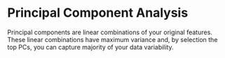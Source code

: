 # Principal Component Analysis
Principal components are linear combinations of your original features. These linear combinations have maximum variance and, by selection the top PCs, you can capture majority of your data variability.

